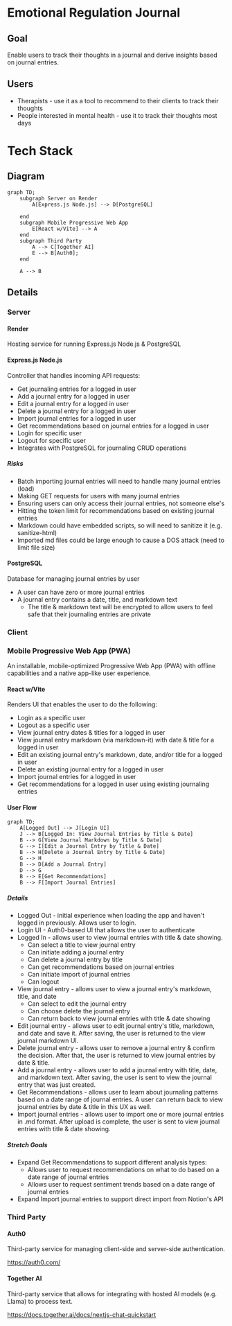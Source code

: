 # Emotional Regulation Journal

## Goal

Enable users to track their thoughts in a journal and derive insights based on journal entries.

## Users

* Therapists - use it as a tool to recommend to their clients to track their thoughts
* People interested in mental health - use it to track their thoughts most days

# Tech Stack

## Diagram

```mermaid
graph TD;
    subgraph Server on Render
        A[Express.js Node.js] --> D[PostgreSQL]
        
    end
    subgraph Mobile Progressive Web App
        E[React w/Vite] --> A
    end
    subgraph Third Party
        A --> C[Together AI]
        E --> B[Auth0];
    end

    A --> B
```

## Details
### Server

#### Render
Hosting service for running Express.js Node.js & PostgreSQL

#### Express.js Node.js
Controller that handles incoming API requests:
* Get journaling entries for a logged in user
* Add a journal entry for a logged in user
* Edit a journal entry for a logged in user
* Delete a journal entry for a logged in user
* Import journal entries for a logged in user
* Get recommendations based on journal entries for a logged in user
* Login for specific user
* Logout for specific user
* Integrates with PostgreSQL for journaling CRUD operations

##### Risks
* Batch importing journal entries will need to handle many journal entries (load)
* Making GET requests for users with many journal entries
* Ensuring users can only access their journal entries, not someone else's
* Hitting the token limit for recommendations based on existing journal entries
* Markdown could have embedded scripts, so will need to sanitize it (e.g. sanitize-html)
* Imported md files could be large enough to cause a DOS attack (need to limit file size)

#### PostgreSQL
Database for managing journal entries by user
* A user can have zero or more journal entries
* A journal entry contains a date, title, and markdown text
    * The title & markdown text will be encrypted to allow users to feel safe that their journaling entries are private

### Client

### Mobile Progressive Web App (PWA)

An installable, mobile-optimized Progressive Web App (PWA) with offline capabilities and a native app-like user experience.

#### React w/Vite

Renders UI that enables the user to do the following:
* Login as a specific user
* Logout as a specific user
* View journal entry dates & titles for a logged in user
* View journal entry markdown (via markdown-it) with date & title for a logged in user
* Edit an existing journal entry's markdown, date, and/or title for a logged in user
* Delete an existing journal entry for a logged in user
* Import journal entries for a logged in user
* Get recommendations for a logged in user using existing journaling entries

#### User Flow

```mermaid
graph TD;
    A[Logged Out] --> J[Login UI]
    J --> B[Logged In: View Journal Entries by Title & Date]
    B --> G[View Journal Markdown by Title & Date]
    G --> I[Edit a Journal Entry by Title & Date]
    B --> H[Delete a Journal Entry by Title & Date]
    G --> H
    B --> D[Add a Journal Entry]
    D --> G
    B --> E[Get Recommendations]
    B --> F[Import Journal Entries]

```

##### Details
* Logged Out - initial experience when loading the app and haven't logged in previously. Allows user to login.
* Login UI - Auth0-based UI that allows the user to authenticate
* Logged In - allows user to view journal entries with title & date showing.
    * Can select a title to view journal entry
    * Can initiate adding a journal entry
    * Can delete a journal entry by title
    * Can get recommendations based on journal entries
    * Can initiate import of journal entries
    * Can logout
* View journal entry - allows user to view a journal entry's markdown, title, and date
    * Can select to edit the journal entry
    * Can choose delete the journal entry
    * Can return back to view journal entries with title & date showing
* Edit journal entry - allows user to edit journal entry's title, markdown, and date and save it. After saving, the user is returned to the view journal markdown UI.
* Delete journal entry - allows user to remove a journal entry & confirm the decision. After that, the user is returned to view journal entries by date & title.
* Add a journal entry - allows user to add a journal entry with title, date, and markdown text. After saving, the user is sent to view the journal entry that was just created.
* Get Recommendations - allows user to learn about journaling patterns based on a date range of journal entries. A user can return back to view journal entries by date & title in this UX as well. 
* Import journal entries - allows user to import one or more journal entries in .md format. After upload is complete, the user is sent to view journal entries with title & date showing.

##### Stretch Goals
* Expand Get Recommendations to support different analysis types:
    * Allows user to request recommendations on what to do based on a date range of journal entries
    * Allows user to request sentiment trends based on a date range of journal entries
* Expand Import journal entries to support direct import from Notion's API

### Third Party

#### Auth0

Third-party service for managing client-side and server-side authentication.

https://auth0.com/

#### Together AI

Third-party service that allows for integrating with hosted AI models (e.g. Llama) to process text.

https://docs.together.ai/docs/nextjs-chat-quickstart

